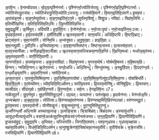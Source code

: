 

  
अ॒यंवे॒न:। वे॒नश्चो॑दयत्। चो॒द॒य॒त्पृश्नि॑गर्भा:। पृश्नि॑गर्भा॒ज्योति॑र्जरायु:। पृश्नि॑गर्भा॒इति॒पृश्नि॑ऽगर्भा:। ज्योति॑र्जरायू॒रज॑स:। ज्योति॑र्जरायु॒रिति॒ज्योति॑:ऽजरायु:। रज॑सोवि॒माने॑। वि॒मान॒इति॑वि॒ऽमाने॑॥ इ॒मम॒पां। अ॒पांस॑ङ्ग॒मे। स॒ङ्ग॒मेसूर्य॑स्य। स॒ङ्ग॒मइति॑सं॒ऽग॒मे। सूर्य॑स्य॒शिशुं॑। शिशु॒न्न। नविप्रा॑:। विप्रा॑म॒तिभि॑:। म॒तिभी॑रिहन्ति। म॒तिभि॒रिति॑म॒तिऽभि॑:। रि॒ह॒न्तीति॑रिहन्ति॥  
स॒मु॒द्रादू॒र्मिं। ऊ॒र्मिमुत्। उदि॑यर्ति। इ॒य॒र्ति॒वे॒न:। वे॒नोन॑भो॒जा:। न॒भो॒जा:पृ॒ष्ठं। न॒भो॒जाइति॑न॒भ॒:ऽजा:। पृ॒ष्ठंह॑र्य॒तस्य॑। ह॒र्य॒तस्य॑दर्शि। द॒र्शीति॑दर्शि॥ ऋ॒तस्य॒सानौ॑। साना॒वधि॑। अधि॑वि॒ष्टपि॑। वि॒ष्टपि॒भ्राट्। भ्राट्स॑मा॒नं। स॒मा॒नंयोनिं॑। योनि॑म॒भि। अ॒भ्य॑नूषत। अ॒नू॒ष॒त॒व्रा:। व्राइति॒व्रा:॥  
स॒मा॒नम्पू॒र्वी:। पू॒र्वीर॒भि। अ॒भिवा॑वशा॒ना:। वा॒व॒शा॒नास्तिष्ट॑न्। तिष्ट॑न्व॒त्सस्य॑। व॒त्सस्य॑मा॒तर॑:। मा॒तर॒स्सनी॑ळा:। सनी॑ळा॒इति॒सऽनी॑ळा:॥ ऋ॒तस्य॒साना॒वधि॑चक्रमा॒णारि॒हन्ति॑। रि॒हन्ति॒मध्व॑:। मध्वो॑अ॒मृत॑स्य। अ॒मृत॑स्य॒वाणी॑:। वाणी॒रिति॒वाणी॑:॥  
जा॒नन्तो॑रू॒पं। रू॒पम॑कृपन्त। अ॒कृ॒प॒न्तविप्रा॑:। विप्रा॑मृ॒गस्य॑। मृ॒गस्य॒घोषं॑। घोषं॑महि॒षस्य॑। म॒हि॒षस्य॒हि। हिग्मन्। ग्मन्निति॒ग्मन्॥ ऋ॒तेन॒यन्त॑:। यन्तो॒अधि॑। अधि॒सिन्धुं॑। सिन्धु॑मस्थु:। अ॒स्थु॒र्वि॒दत्। वि॒दद्ग॑न्ध॒र्व:। ग॒न्ध॒र्वोअ॒मृता॑नि। अ॒मृता॑नि॒नाम॑। नामेति॒नाम॑॥  
अ॒प्स॒राजा॒रं। जा॒रमु॑पसिष्मिया॒णा। उ॒प॒सि॒ष्मि॒या॒णायोषा॑। उ॒प॒सि॒ष्मि॒या॒णॆत्यु॑प॒ऽसि॒ष्मि॒या॒णा। योषा॑बिभर्ति। बि॒भ॒र्ति॒प॒र॒मे। प॒र॒मेव्यो॑मन्। व्यो॑म॒न्निति॒विऽओ॑मन्॥ चर॑त्प्रि॒यस्य॑। प्रि॒यस्य॒योनि॑षु। योनि॑षुप्रि॒य:। प्रि॒यस्सन्। सत्सीद॑त्। सीद॑त्प॒क्षे। प॒क्षेहि॑र॒ण्यये॑। हि॒र॒ण्यये॒स:। सवे॒न:। वे॒नइति॑वे॒न:॥7॥  
नाके॑सुप॒र्णं। सु॒प॒र्णमुप॑। सु॒प॒र्णमिति॑सु॒ऽप॒र्णं। उप॒यत्। यत्पत॑न्तं। पत॑न्तंहृ॒दा। हृ॒दावेन॑न्त:। वेन॑न्तोअ॒भि। अ॒भ्यच॑क्षत। अ॒च॒क्ष॒त॒त्वा॒। त्वेति॑त्वा॥ हिर॑ण्यपक्षं॒वरु॑णस्य। हिर॑ण्यपक्ष॒मिति॒हिर॑ण्यऽपक्षं। वरु॑णस्यदू॒तं। दू॒तंय॒मस्य॑। य॒मस्य॒योनौ॑। योनौ॑शकु॒नं। श॒कु॒नम्भु॑र॒ण्युं। भु॒र॒ण्युमिति॑भु॒र॒ण्युं॥  
ऊ॒र्ध्वोग॑न्ध॒र्वो अधि॒नाके॑ अस्थात्प्र॒त्यङ्। प्र॒त्यङ्चि॒त्रा। चि॒त्राबिभ्र॑त्। बिभ्र॑दस्य। अ॒स्यायु॑धानि। आयु॑धा॒नीत्यायु॑धानि॥ वसा॑नो॒अत्कं॑सुर॒भिन्दृ॒शेकंस्व॑१॒॑र्णनाम॑जनत। ज॒न॒त॒प्रि॒याणि॑। प्रि॒याणीति॑प्रि॒याणि॑॥  
द्र॒प्सस्स॑मु॒द्रं। स॒मु॒द्रम॒भि। अ॒भियत्। यज्जिगा॑ति। जिगा॑ति॒पश्य॑न्। पश्य॒न्गृध्र॑स्य। गृध्र॑स्य॒चक्ष॑सा। चक्ष॑सा॒विध॑र्मन्। विध॑र्म॒न्निति॒विऽध॑र्मन्॥ भा॒नुश्शु॒क्रेण॑शो॒चिषा॑चका॒नस्तृ॒तीये॑। तृ॒तीये॑चक्रे। च॒क्रे॒रज॑सि। रज॑सिप्रि॒याणि॑। प्रि॒याणीति॑प्रि॒याणि॑॥8॥  
